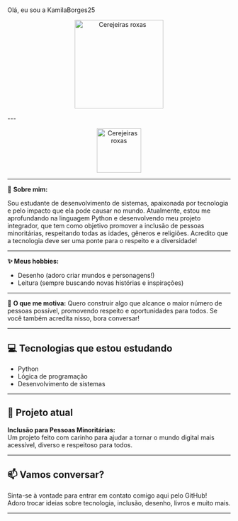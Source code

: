 # <h1 align="center" style="color: #8e44ad;">
  Olá, eu sou a KamilaBorges25
</h1>
<p align="center">
  <img src="https://i.imgur.com/8e44adC.png" alt="Cerejeiras roxas" width="200" />
</p>

---<p align="center">
  <img src="https://i.imgur.com/8e44adC.png" alt="Cerejeiras roxas" width="100" />
</p>

---

<!-- Tema roxo + cerejeiras 🌸 | Criado com carinho por Kamila Borges -->

🌸 **Sobre mim:**
  
Sou estudante de desenvolvimento de sistemas, apaixonada por tecnologia e pelo impacto que ela pode causar no mundo. Atualmente, estou me aprofundando na linguagem Python e desenvolvendo meu projeto integrador, que tem como objetivo promover a inclusão de pessoas minoritárias, respeitando todas as idades, gêneros e religiões. Acredito que a tecnologia deve ser uma ponte para o respeito e a diversidade!

---

**✨ Meus hobbies:**
- Desenho (adoro criar mundos e personagens!)
- Leitura (sempre buscando novas histórias e inspirações)

---

💜 **O que me motiva:**
Quero construir algo que alcance o maior número de pessoas possível, promovendo respeito e oportunidades para todos. Se você também acredita nisso, bora conversar!

---

## 💻 Tecnologias que estou estudando
- Python
- Lógica de programação
- Desenvolvimento de sistemas

---

## 🌱 Projeto atual

**Inclusão para Pessoas Minoritárias:**  
Um projeto feito com carinho para ajudar a tornar o mundo digital mais acessível, diverso e respeitoso para todos.

---

## 📫 Vamos conversar?

Sinta-se à vontade para entrar em contato comigo aqui pelo GitHub!  
Adoro trocar ideias sobre tecnologia, inclusão, desenho, livros e muito mais.

---
